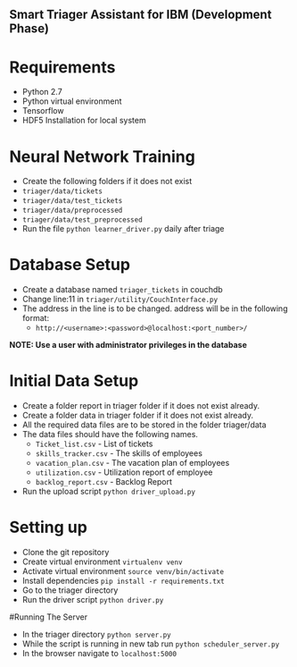 ## Smart Triager Assistant for IBM (Development Phase)

# Requirements

- Python 2.7
- Python virtual environment
- Tensorflow
- HDF5 Installation for local system

# Neural Network Training

- Create the following folders if it does not exist
- ```triager/data/tickets```
- ```triager/data/test_tickets```
- ```triager/data/preprocessed```
- ```triager/data/test_preprocessed```
- Run the file ```python learner_driver.py``` daily after triage

# Database Setup

- Create a database named ```triager_tickets``` in couchdb
- Change line:11 in ```triager/utility/CouchInterface.py```
- The address in the line is to be changed. address will be in the following format:
	- ```http://<username>:<password>@localhost:<port_number>/```

**NOTE: Use a user with administrator privileges in the database**

# Initial Data Setup

- Create a folder report in triager folder if it does not exist already.
- Create a folder data in triager folder if it does not exist already.
- All the required data files are to be stored in the folder triager/data
- The data files should have the following names.
	- ```Ticket_list.csv``` \- List of tickets
	- ```skills_tracker.csv``` \- The skills of employees
	- ```vacation_plan.csv``` \- The vacation plan of employees
	- ```utilization.csv``` \- Utilization report of employee
	- ```backlog_report.csv``` \- Backlog Report
- Run the upload script ```python driver_upload.py```

# Setting up

- Clone the git repository
- Create virtual environment ```virtualenv venv```
- Activate virtual environment ```source venv/bin/activate```
- Install dependencies ```pip install -r requirements.txt```
- Go to the triager directory
- Run the driver script ```python driver.py```

#Running The Server

- In the triager directory ```python server.py```
- While the script is running in new tab run ```python scheduler_server.py```
- In the browser navigate to ```localhost:5000```

<!-- ~~**NOTE: The date is presently manually fed to the system. The date setting can be found in ```triager/driver.py``` line:54**~~ -->